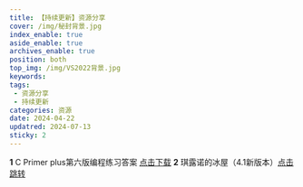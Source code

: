 ```yaml
---
title: 【持续更新】资源分享
cover: /img/秘封背景.jpg
index_enable: true
aside_enable: true
archives_enable: true
position: both
top_img: /img/VS2022背景.jpg
keywords: 
tags:
 - 资源分享
 - 持续更新
categories: 资源
date: 2024-04-22
updatred: 2024-07-13
sticky: 2
---
```

**1** C Primer plus第六版编程练习答案 [点击下载](/download/Cpp.pdf)
**2** 琪露诺的冰屋（4.1新版本）[点击跳转](https://akinabaka.github.io/%E5%86%B0%E5%B1%8B/)
